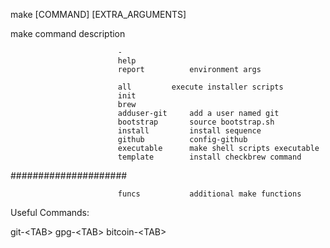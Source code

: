 make [COMMAND] [EXTRA_ARGUMENTS]	

 make	                   	command			description
 	
 	                       	-
 	                       	help
 	                       	report			environment args
 	
 	                       	all			execute installer scripts
 	                       	init
 	                       	brew
 	                       	adduser-git		add a user named git
 	                       	bootstrap		source bootstrap.sh
 	                       	install		 	install sequence
 	                       	github		 	config-github
 	                       	executable		make shell scripts executable
 	                       	template		install checkbrew command
 #####################
 	
 	                       	funcs			additional make functions

Useful Commands:

git-\<TAB>
gpg-\<TAB>
bitcoin-\<TAB>

